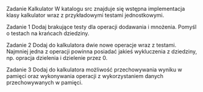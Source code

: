 Zadanie Kalkulator
W katalogu src znajduje się wstępna implementacja klasy kalkulator wraz z przykładowymi testami jednostkowymi.

Zadanie 1
Dodaj brakujące testy dla operacji dodawania i mnożenia. Pomyśl o testach na krańcach dziedziny.

Zadanie 2
Dodaj do kalkulatora dwie nowe operacje wraz z testami. Najmniej jedna z operacji powinna posiadać jakieś wykluczenia z dziedziny, np. opracja dzielenia i dzielenie przez 0.

Zadanie 3
Dodaj do kalkulatora możliwość przechowywania wyniku w pamięci oraz wykonywania operacji z wykorzystaniem danych przechowywanych w pamięci.
